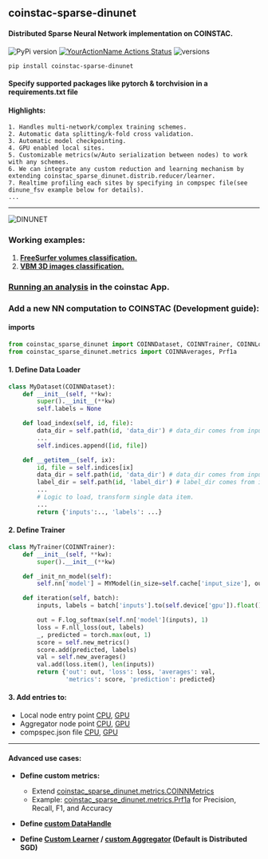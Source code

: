 ## coinstac-sparse-dinunet
#### Distributed Sparse Neural Network implementation  on COINSTAC.

![PyPi version](https://img.shields.io/pypi/v/coinstac-sparse-dinunet)
[![YourActionName Actions Status](https://github.com/trendscenter/coinstac-sparse-dinunet/workflows/build/badge.svg)](https://github.com/trendscenter/coinstac-sparse-dinunet/actions)
![versions](https://img.shields.io/pypi/pyversions/pybadges.svg)

```
pip install coinstac-sparse-dinunet
```
#### Specify supported packages like pytorch & torchvision in a requirements.txt file
#### Highlights:
```
1. Handles multi-network/complex training schemes.
2. Automatic data splitting/k-fold cross validation.
3. Automatic model checkpointing.
4. GPU enabled local sites.
5. Customizable metrics(w/Auto serialization between nodes) to work with any schemes.
6. We can integrate any custom reduction and learning mechanism by extending coinstac_sparse_dinunet.distrib.reducer/learner.
7. Realtime profiling each sites by specifying in compspec file(see dinune_fsv example below for details). 
...
```


<hr />

![DINUNET](assets/dinunet.png)


### Working examples:
1. **[FreeSurfer volumes classification.](https://github.com/trendscenter/dinunet_implementations/)**
2. **[VBM 3D images classification.](https://github.com/trendscenter/dinunet_implementations_gpu)**

### [Running an analysis](https://github.com/trendscenter/coinstac-instructions/blob/master/coinstac-how-to-run-analysis.md) in the coinstac App.
### Add a new NN computation to COINSTAC (Development guide):
#### imports

```python
from coinstac_sparse_dinunet import COINNDataset, COINNTrainer, COINNLocal
from coinstac_sparse_dinunet.metrics import COINNAverages, Prf1a
```

#### 1. Define Data Loader
```python
class MyDataset(COINNDataset):
    def __init__(self, **kw):
        super().__init__(**kw)
        self.labels = None

    def load_index(self, id, file):
        data_dir = self.path(id, 'data_dir') # data_dir comes from inputspecs.json
        ...
        self.indices.append([id, file])

    def __getitem__(self, ix):
        id, file = self.indices[ix]
        data_dir = self.path(id, 'data_dir') # data_dir comes from inputspecs.json
        label_dir = self.path(id, 'label_dir') # label_dir comes from inputspecs.json
        ...
        # Logic to load, transform single data item.
        ...
        return {'inputs':.., 'labels': ...}
```

#### 2. Define Trainer
```python
class MyTrainer(COINNTrainer):
    def __init__(self, **kw):
        super().__init__(**kw)

    def _init_nn_model(self):
        self.nn['model'] = MYModel(in_size=self.cache['input_size'], out_size=self.cache['num_class'])

    def iteration(self, batch):
        inputs, labels = batch['inputs'].to(self.device['gpu']).float(), batch['labels'].to(self.device['gpu']).long()

        out = F.log_softmax(self.nn['model'](inputs), 1)
        loss = F.nll_loss(out, labels)
        _, predicted = torch.max(out, 1)
        score = self.new_metrics()
        score.add(predicted, labels)
        val = self.new_averages()
        val.add(loss.item(), len(inputs))
        return {'out': out, 'loss': loss, 'averages': val,
                'metrics': score, 'prediction': predicted}
```

#### 3. Add entries to:
* Local node entry point [CPU](https://github.com/trendscenter/dinunet_implementations/blob/master/local.py), [GPU](https://github.com/trendscenter/dinunet_implementations_gpu/blob/master/local.py)
* Aggregator node point [CPU](https://github.com/trendscenter/dinunet_implementations/blob/master/remote.py), [GPU](https://github.com/trendscenter/dinunet_implementations_gpu/blob/master/remote.py)
* compspec.json file [CPU](https://github.com/trendscenter/dinunet_implementations/blob/master/compspec.json), [GPU](https://github.com/trendscenter/dinunet_implementations_gpu/blob/master/compspec.json)

<hr />

#### Advanced use cases:

* **Define custom metrics:**
  - Extend [coinstac_sparse_dinunet.metrics.COINNMetrics](https://github.com/trendscenter/coinstac-sparse-dinunet/blob/main/coinstac-sparse-dinunet/metrics/metrics.py)
  - Example: [coinstac_sparse_dinunet.metrics.Prf1a](https://github.com/trendscenter/coinstac-sparse-dinunet/blob/main/coinstac-sparse-dinunet/metrics/metrics.py) for Precision, Recall, F1, and Accuracy

* **Define [custom DataHandle](https://github.com/trendscenter/dinunet_implementations/blob/8411bb95a0bef86bf6451b39f580f79c3c74eb94/comps/fs/__init__.py#L75)**
* **Define [Custom Learner](https://github.com/trendscenter/coinstac-sparse-dinunet/blob/main/coinstac-sparse-dinunet/distrib/learner.py) / [custom Aggregator](https://github.com/trendscenter/coinstac-sparse-dinunet/blob/main/coinstac-sparse-dinunet/distrib/reducer.py) (Default is Distributed SGD)**